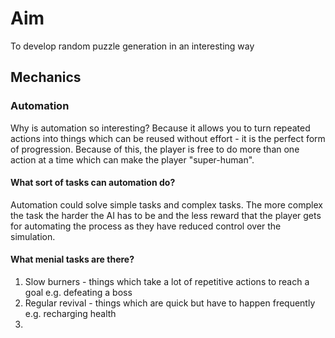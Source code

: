 # Aim

To develop random puzzle generation in an interesting way

## Mechanics

### Automation

Why is automation so interesting? Because it allows you to turn repeated actions into things which can be reused without effort - it is the perfect form of progression. Because of this, the player is free to do more than one action at a time which can make the player "super-human".

#### What sort of tasks can automation do?

Automation could solve simple tasks and complex tasks. The more complex the task the harder the AI has to be and the less reward that the player gets for automating the process as they have reduced control over the simulation.

#### What menial tasks are there?

1. Slow burners - things which take a lot of repetitive actions to reach a goal e.g. defeating a boss
2. Regular revival - things which are quick but have to happen frequently e.g. recharging health
3.
